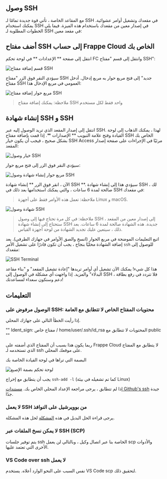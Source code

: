 ## وصول SSH

مع المقاعد الخاصة ، تأتي قوة جديدة تمامًا لـ SSH في مقعدك وتشغيل أوامر عشوائية. يمكنك استخدام SSH في إصدار معين من مقعدك باستخدام هذه الميزة. فيما يلي الخطوات المطلوبة لـ SSH في مقعد معين:

## أضف مفتاح SSH إلى حساب Frappe Cloud الخاص بك

انتقل إلى صفحة ** الإعدادات ** في لوحة تحكم FC وانتقل إلى قسم "مفتاح SSH":

![قسم إضافة مفتاح SSH](https://frappecloud.com/files/Screenshot٪202022-07-11٪20at٪201.09.25٪20PM.png)

سيؤدي النقر فوق الزر "مفتاح SSH جديد" إلى فتح مربع حوار به مربع إدخال. أدخل مفتاح SSH العمومي في مربع الإدخال هذا:

![مربع حوار إضافة مفتاح SSH](https://frappecloud.com/files/ssh_key_dialog.png)

> ملاحظة: يمكنك إضافة مفتاح SSH واحد فقط لكل مستخدم

## إنشاء شهادة SSH و SSH

انتقل إلى إصدار المقعد الذي تريد الوصول إليه عبر SSH. لهذا ، يمكنك الذهاب إلى لوحة القيادة وفتح علامة التبويب ** الإصدارات **. إذا قمت بإضافة مفتاح SSH الخاص بك بشكل صحيح ، فيجب أن يكون خيار SSH Access مرئيًا في الإجراءات على صفحة إصدار المقعد:

![خيار وصول SSH](https://frappecloud.com/files/CleanShot٪202022-11-10٪20at٪2012.01.51@2x.png)

سيؤدي النقر فوق الزر إلى فتح مربع حوار:

![مربع حوار إنشاء شهادة وصول SSH](https://frappecloud.com/files/ssh_access_dialog_cert.png)

الآن ، انقر فوق الزر ** إنشاء شهادة SSH **. سيؤدي هذا إلى إنشاء شهادة SSH لك ، صالحة لمدة 6 ساعات ، والتي يمكنك استخدامها بعد ذلك في SSH في مقعدك:

> ملاحظة: تعمل هذه الأوامر فقط على أجهزة Linux و macOS.

![شهادة وصول SSH](https://frappecloud.com/files/ssh_access_dialog.png)

> ملاحظة: في كل مرة تحتاج فيها إلى وصول SSH إلى إصدار معين من المقعد ، ستحتاج إلى إنشاء شهادة SSH جديدة. هذه الشهادة صالحة لمدة 6 ساعات. بعد ذلك ، سيتعين عليك تجديد الشهادة من لوحة أجهزة القياس.

اتبع التعليمات الموضحة في مربع الحوار (انسخ والصق الأوامر في جهازك الطرفي). بعد إضافة الشهادة محليًا بنجاح ، يجب أن تكون قادرًا على تشغيل الأمر `ssh` للوصول إلى مقعدك:

![SSH Terminal](https://frappecloud.com/files/ssh_terminal.png)

هذا كل شيء! يمكنك الآن تشغيل أي أوامر تريدها "إعادة تشغيل المقعد" و "بناء مقاعد البدلاء" والمزيد. إذا واجهت أي مشكلة في الوصول إلى SSH ، فلا تتردد في رفع بطاقة دعم وسنكون سعداء لمساعدتك!

## التعليمات

### الوصول مرفوض على SSH: محتويات المفتاح الخاص لا تتطابق مع العامة

إذا رأيت الخطأ التالي على جهازك المحلي.

""
Ident_sign: مفتاح خاص / home/user/.ssh/id_rsa المحتويات لا تتطابق مع public
""

ربما يكون هذا بسبب أن المفتاح الذي أضفته على Frappe Cloud لا يتطابق مع المفتاح الذي تستخدمه لـ ssh على موقعك المحلي.

البصمة التي تراها في لوحة القيادة الخاصة بك

![لوحة تحكم بصمة الإصبع](https://frappecloud.com/files/fingerprint-dashboard.png)

يجب أن يتطابق مع إخراج `ssh-add -l` (كما تم تشغيله في بيئة Linux)

إذا لم تتطابق ، يرجى مراجعة الإعداد المحلي الخاص بك. [مستندات Github's ssh](https://docs.github.com/en/authentication/connecting-to-github-with-ssh) جيدة جدًا.

### لا يعمل SSH من بوويرشيل على النوافذ

يرجى قراءة الحل البديل في هذه [المشكلة](https://github.com/frappe/press/issues/798) لحل هذه المشكلة.

### لا يمكن نسخ الملفات عبر SSH (SCP)

يتم توفير جلسات ssh الخاصة بنا عبر اتصال وكيل ، وبالتالي لن يعمل scp والأدوات الأخرى التي تعتمد عليها.

### VS Code over ssh لا يعمل

نفس السبب على النحو الوارد أعلاه. يستخدم VS Code scp لتحقيق ذلك.